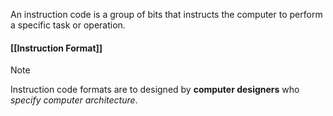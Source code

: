 An instruction code is a group of bits that instructs the computer to perform a specific task or operation.
#### [[Instruction Format]]

 >[!note] 
 Instruction code formats are to designed by **computer designers** who *specify computer architecture*.